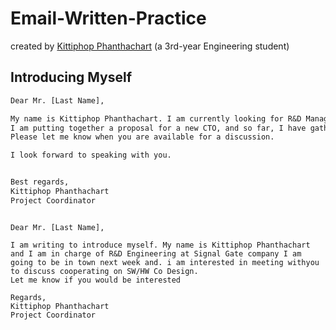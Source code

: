 # Email-Written-Practice 
created by [Kittiphop Phanthachart](https://bento.me/mac-kittiphop) (a 3rd-year Engineering student)

## Introducing Myself 

```txt
Dear Mr. [Last Name],

My name is Kittiphop Phanthachart. I am currently looking for R&D Managers in the Bangkok area, and my friend mentioned you.
I am putting together a proposal for a new CTO, and so far, I have gathered several expert engineers within the company. I would love to share more details with you.
Please let me know when you are available for a discussion.

I look forward to speaking with you.


Best regards,
Kittiphop Phanthachart
Project Coordinator
```

```

Dear Mr. [Last Name],

I am writing to introduce myself. My name is Kittiphop Phanthachart  and I am in charge of R&D Engineering at Signal Gate company I am going to be in town next week and. i am interested in meeting withyou to discuss cooperating on SW/HW Co Design. 
Let me know if you would be interested 

Regards,
Kittiphop Phanthachart
Project Coordinator


```

